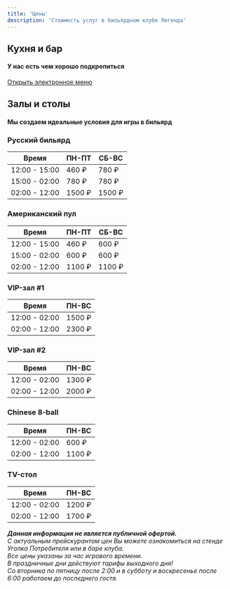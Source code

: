 ```yaml
---
title: 'Цены'
description: 'Стоимость услуг в бильярдном клубе Легенда'
---
```


## Кухня и бар

#### У нас есть чем хорошо подкрепиться

[Открыть электронное меню](http://legend.intouch-menu.ru/)

## Залы и столы

#### Мы создаем идеальные условия для игры в бильярд

### Русский бильярд

| Время         | ПН-ПТ  | СБ-ВС  |
| ------------- | ------ | ------ |
| 12:00 - 15:00 | 460 ₽  | 780 ₽  |
| 15:00 - 02:00 | 780 ₽  | 780 ₽  |
| 02:00 - 12:00 | 1500 ₽ | 1500 ₽ |

### Американский пул

| Время         | ПН-ПТ  | СБ-ВС  |
| ------------- | ------ | ------ |
| 12:00 - 15:00 | 460 ₽  | 600 ₽  |
| 15:00 - 02:00 | 600 ₽  | 600 ₽  |
| 02:00 - 12:00 | 1100 ₽ | 1100 ₽ |

### VIP-зал #1

| Время         | ПН-ВС  |
| ------------- | ------ |
| 12:00 - 02:00 | 1500 ₽ |
| 02:00 - 12:00 | 2300 ₽ |

### VIP-зал #2

| Время         | ПН-ВС  |
| ------------- | ------ |
| 12:00 - 02:00 | 1300 ₽ |
| 02:00 - 12:00 | 2000 ₽ |

### Chinese 8-ball

| Время         | ПН-ВС  |
| ------------- | ------ |
| 12:00 - 02:00 | 600 ₽  |
| 02:00 - 12:00 | 1100 ₽ |

### TV-стол

| Время         | ПН-ВС  |
| ------------- | ------ |
| 12:00 - 02:00 | 1200 ₽ |
| 02:00 - 12:00 | 1700 ₽ |

**_Данная информация не является публичной офертой._**  
_С актуальным прейскурантом цен Вы можете ознакомиться на стенде Уголка Потребителя или в баре клуба._  
_Все цены указаны за час игрового времени._  
_В праздничные дни действуют тарифы выходного дня!_  
_Со вторника по пятницу после 2:00 и в субботу и воскресенье после 6:00 работаем до последнего гостя._
